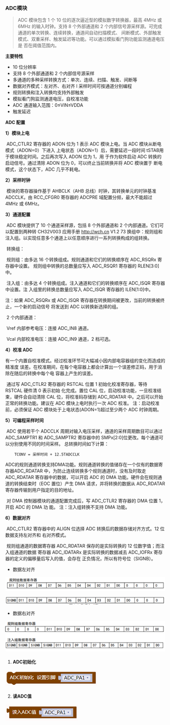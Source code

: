 ### ADC模块<!-- {docsify-ignore} -->

> ADC 模块包含 1 个 10 位的逐次逼近型的模拟数字转换器，最高 4MHz 或 6MHz 的输入时钟。支持 8 个外部通道和 2 个内部信号源采样源。可完成通道的单次转换、连续转换，通道间自动扫描模式、 间断模式、外部触发模式、双重采样、触发延迟等功能。可以通过模拟看门狗功能监测通道电压是 否在阈值范围内。 



**主要特性**  

- 10 位分辨率 
- 支持 8 个外部通道和 2 个内部信号源采样 
- 多通道的多种采样转换方式：单次、连续、扫描、触发、间断等 
- 数据对齐模式：左对齐、右对齐 l 采样时间可按通道分别编程 
- 规则转换和注入转换均支持外部触发 
- 模拟看门狗监测通道电压，自校准功能 
- ADC 通道输入范围：0≤VIN≤VDDA 
- 触发延迟



 **ADC 配置**

 **1）模块上电** 

​		ADC_CTLR2 寄存器的 ADON 位为 1 表示 ADC 模块上电。当 ADC 模块从断电模式（ADON=0）下进入 上电状态（ADON=1）后，需要延迟一段时间 tSTAB用于模块稳定时间。之后再次写入 ADON 位为 1，用 于作为软件启动 ADC 转换的启动信号。通过清除 ADON 位为 0，可以终止当前转换并将 ADC 模块置于 断电模式，这个状态下，ADC 几乎不耗电。 

**2）采样时钟** 

​		模块的寄存器操作基于 AHBCLK（AHB 总线）时钟，其转换单元的时钟基准 ADCCLK，由 RCC_CFGR0 寄存器的 ADCPRE 域配置分频，最大不能超过 4MHz 或 6MHz。 

**3）通道配置** 

​		ADC 模块提供了 10 个通道采样源，包括 8 个外部通道和 2 个内部通道。它们可以配置到两种转 CH32V003 应用手册 http://wch.cn V1.2 73 换组中：规则组和注入组。以实现任意多个通道上以任意顺序进行一系列转换构成的组转换。

​        转换组： 

​		规则组：由多达 16 个转换组成。规则通道和它们的转换顺序在 ADC_RSQRx 寄存器中设置。 规则组中转换的总数量应写入 ADC_RSQR1 寄存器的 RLEN[3:0]中。 

​		注入组：由多达 4 个转换组成。注入通道和它们的转换顺序在 ADC_ISQR 寄存器中设置。注 入组里的转换总数量应写入 ADC_ISQR 寄存器的 ILEN[1:0]中。 

注：如果 ADC_RSQRx 或 ADC_ISQR 寄存器在转换期间被更改，当前的转换被终止，一个新的启动信号 将发送到 ADC 以转换新选择的组。 

​			2 个内部通道： 

​			Vref 内部参考电压：连接 ADC_IN8 通道。 

​			Vcal 内部校准电压：连接 ADC_IN9 通道，2 档可选。 

**4）校准 ADC** 

​		有一个内置自校准模式。经过校准环节可大幅减小因内部电容器组的变化而造成的精准度 误差。在校准期间，在每个电容器上都会计算出一个误差修正码，用于消除在随后的转换中每个电 容器上产生的误差。 

​		通过写 ADC_CTLR2 寄存器的 RSTCAL 位置 1 初始化校准寄存器，等待 RSTCAL 硬件清 0 表示初始 化完成。置位 CAL 位，启动校准功能，一旦校准结束，硬件会自动清除 CAL 位，将校准码存储到 ADC_RDATAR 中。之后可以开始正常的转换功能。建议在 ADC 模块上电时执行一次 ADC 校准。 注：启动校准前，必须保证 ADC 模块处于上电状态(ADON=1)超过至少两个 ADC 时钟周期。 

**5）可编程采样时间** 

​		ADC 使用若干个 ADCCLK 周期对输入电压采样，通道的采样周期数目可以通过 ADC_SAMPTR1 和 ADC_SAMPTR2 寄存器中的 SMPx[2:0]位更改。每个通道可以分别使用不同的时间采样。 总转换时间如下计算：

 		TCONV = 采样时间 + 12.5TADCCLK 

​		ADC的规则通道转换支持DMA功能。规则通道转换的值储存在一个仅有的数据寄存器ADC_RDATAR 中，为防止连续转换多个规则通道时，没有及时取走 ADC_RDATAR 寄存器中的数据，可以开启 ADC 的 DMA 功能。硬件会在规则通道的转换结束时（EOC 置位）产生 DMA 请求，并将转换的数据从 ADC_RDATAR 寄存器传输到用户指定的目的地址。

​		 对 DMA 控制器模块的通道配置完成后，写 ADC_CTLR2 寄存器的 DMA 位置 1，开启 ADC 的 DMA 功 能。 注：注入组转换不支持 DMA 功能。 

**6）数据对齐** 

​		ADC_CTLR2 寄存器中的 ALIGN 位选择 ADC 转换后的数据存储对齐方式。12 位数据支持左对齐和 右对齐模式。 

​		规则组通道的数据寄存器 ADC_RDATAR 保存的是实际转换的 12 位数字值；而注入组通道的数据 寄存器 ADC_IDATARx 是实际转换的数据减去 ADC_IOFRx 寄存器的定义的偏移量后写入的值，会存在 正负情况，所以有符号位（SIGNB）。

-  数据左对齐


![image-20230426100334562](ADC模块.assets/image-20230426100334562.png) 

 ![image-20230426100349452](ADC模块.assets/image-20230426100349452.png) 

-  数据右对齐

  ![image-20230426100418182](ADC模块.assets/image-20230426100418182.png) 





1. #### ADC初始化

![image-20230426094241163](ADC模块.assets/image-20230426094241163.png) 



2. #### 读ADC值

![image-20230426094314826](ADC模块.assets/image-20230426094314826.png) 





